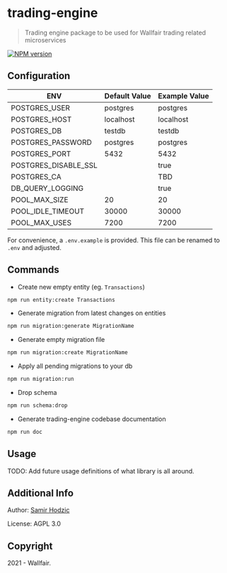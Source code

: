# trading-engine

> Trading engine package to be used for Wallfair trading related microservices

<span class="badge-npmversion"><a href="https://www.npmjs.com/package/@wallfair.io/trading-engine" title="View this project on NPM"><img src="https://img.shields.io/npm/v/@wallfair.io/trading-engine.svg" alt="NPM version" /></a></span>

## Configuration

| ENV                  | Default Value | Example Value |
| -------------------- | ------------- | ------------- |
| POSTGRES_USER        | postgres      | postgres      |
| POSTGRES_HOST        | localhost     | localhost     |
| POSTGRES_DB          | testdb        | testdb        |
| POSTGRES_PASSWORD    | postgres      | postgres      |
| POSTGRES_PORT        | 5432          | 5432          |
| POSTGRES_DISABLE_SSL |               | true          |
| POSTGRES_CA          |               | TBD           |
| DB_QUERY_LOGGING     |               | true          |
| POOL_MAX_SIZE        | 20            | 20            |
| POOL_IDLE_TIMEOUT    | 30000         | 30000         |
| POOL_MAX_USES        | 7200          | 7200          |

For convenience, a `.env.example` is provided. This file can be renamed to `.env` and adjusted.

## Commands

- Create new empty entity (eg. `Transactions`)

```sh
npm run entity:create Transactions
```

- Generate migration from latest changes on entities

```sh
npm run migration:generate MigrationName
```

- Generate empty migration file

```sh
npm run migration:create MigrationName
```

- Apply all pending migrations to your db

```sh
npm run migration:run
```

- Drop schema

```sh
npm run schema:drop
```

- Generate trading-engine codebase documentation

```sh
npm run doc
```

## Usage

TODO: Add future usage definitions of what library is all around.

## Additional Info

Author: [Samir Hodzic](https://github.com/SamirHodzic)

License: AGPL 3.0

## Copyright

2021 - Wallfair.
